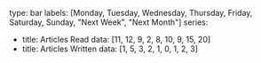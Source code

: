 type: bar
labels: [Monday, Tuesday, Wednesday, Thursday, Friday, Saturday, Sunday, "Next Week", "Next Month"]
series:
  - title: Articles Read
    data: [11, 12, 9, 2, 8, 10, 9, 15, 20]
  - title: Articles Written
    data: [1, 5, 3, 2, 1, 0, 1, 2, 3]

